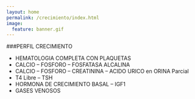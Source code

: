 ```yaml
---
layout: home
permalink: /crecimiento/index.html
image:
  feature: banner.gif
---
```


###PERFIL CRECIMIENTO 
* HEMATOLOGIA COMPLETA CON PLAQUETAS 
* CALCIO – FOSFORO – FOSFATASA ALCALINA 
* CALCIO – FOSFORO – CREATININA – ACIDO URICO en  ORINA Parcial
* T4 Libre – TSH 
* HORMONA DE CRECIMIENTO BASAL – IGF1
* GASES VENOSOS 

